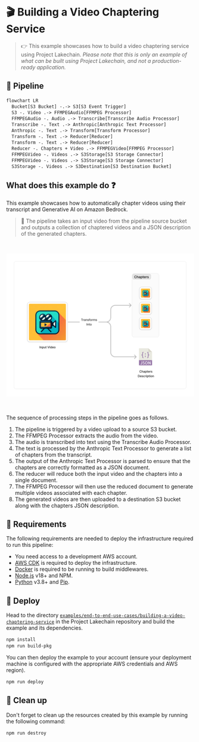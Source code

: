# 🎬 Building a Video Chaptering Service

> 👉 This example showcases how to build a video chaptering service using Project Lakechain. _Please note that this is only an example of what can be built using Project Lakechain, and not a production-ready application._

## :dna: Pipeline

```mermaid
flowchart LR
  Bucket[S3 Bucket] -.-> S3[S3 Event Trigger]
  S3 -. Video .-> FFMPEGAudio[FFMPEG Processor]
  FFMPEGAudio -. Audio .-> Transcribe[Transcribe Audio Processor]
  Transcribe -. Text .-> Anthropic[Anthropic Text Processor]
  Anthropic -. Text .-> Transform[Transform Processor]
  Transform -. Text .-> Reducer[Reducer]
  Transform -. Text .-> Reducer[Reducer]
  Reducer -. Chapters + Video .-> FFMPEGVideo[FFMPEG Processor]
  FFMPEGVideo -. Videos .-> S3Storage[S3 Storage Connector]
  FFMPEGVideo -. Videos .-> S3Storage[S3 Storage Connector]
  S3Storage -. Videos .-> S3Destination[S3 Destination Bucket]
```

## What does this example do ❓

This example showcases how to automatically chapter videos using their transcript and Generative AI on Amazon Bedrock.

> 💁 The pipeline takes an input video from the pipeline source bucket and outputs a collection of chaptered videos and a JSON description of the generated chapters.

<br />
<p align="center">
  <img width="650" src="./assets/diagram.png" />
</p>
<br />

The sequence of processing steps in the pipeline goes as follows.

1. The pipeline is triggered by a video upload to a source S3 bucket.
2. The FFMPEG Processor extracts the audio from the video.
3. The audio is transcribed into text using the Transcribe Audio Processor.
4. The text is processed by the Anthropic Text Processor to generate a list of chapters from the transcript.
5. The output of the Anthropic Text Processor is parsed to ensure that the chapters are correctly formatted as a JSON document.
6. The reducer will reduce both the input video and the chapters into a single document.
7. The FFMPEG Processor will then use the reduced document to generate multiple videos associated with each chapter.
8. The generated videos are then uploaded to a destination S3 bucket along with the chapters JSON description.

## 📝 Requirements

The following requirements are needed to deploy the infrastructure required to run this pipeline:

- You need access to a development AWS account.
- [AWS CDK](https://docs.aws.amazon.com/cdk/latest/guide/getting_started.html#getting_started_install) is required to deploy the infrastructure.
- [Docker](https://docs.docker.com/get-docker/) is required to be running to build middlewares.
- [Node.js](https://nodejs.org/en/download/) v18+ and NPM.
- [Python](https://www.python.org/downloads/) v3.8+ and [Pip](https://pip.pypa.io/en/stable/installation/).

## 🚀 Deploy

Head to the directory [`examples/end-to-end-use-cases/building-a-video-chaptering-service`](/examples/end-to-end-use-cases/building-a-video-chaptering-service) in the Project Lakechain repository and build the example and its dependencies.

```bash
npm install
npm run build-pkg
```

You can then deploy the example to your account (ensure your deployment machine is configured with the appropriate AWS credentials and AWS region).

```bash
npm run deploy
```

## 🧹 Clean up

Don't forget to clean up the resources created by this example by running the following command:

```bash
npm run destroy
```
